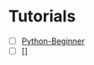 # Tutorials
 
- [ ] [Python-Beginner](https://github.com/omarfarukof/Tutorials/tree/Python-Beginner)
- [ ] []
